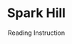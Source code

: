 ---
title: 'Spark Hill'
subtitle: 'Reading Instruction'
tagline: 'Where a love of reading sprouts from any challenge!'
---